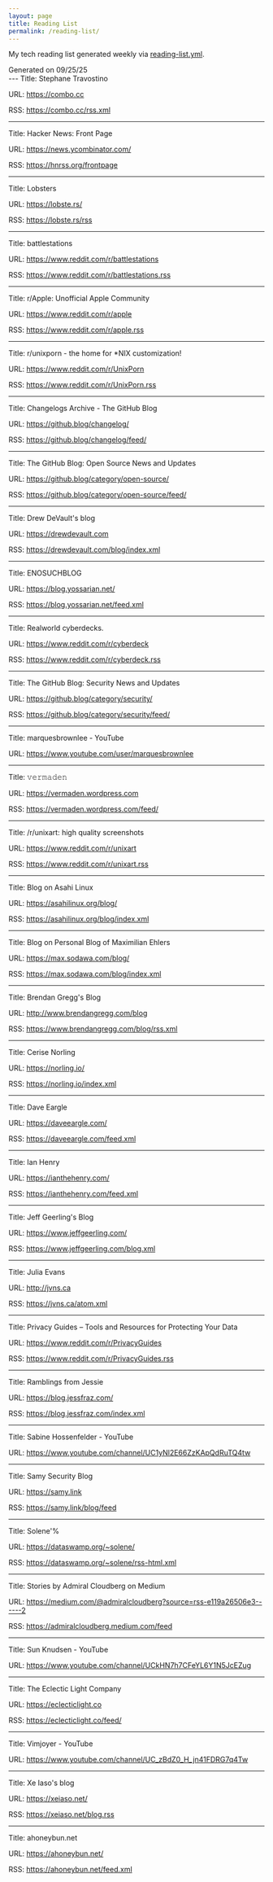 ```yaml
---
layout: page
title: Reading List
permalink: /reading-list/
---
```


My tech reading list generated weekly via [reading-list.yml](https://github.com/heywoodlh/heywoodlh.io/blob/main/.github/workflows/reading-list.yml).

<div class=date>
Generated on 09/25/25
</div>
---
Title: Stephane Travostino

URL: <https://combo.cc>

RSS: <https://combo.cc/rss.xml>

---
Title: Hacker News: Front Page

URL: <https://news.ycombinator.com/>

RSS: <https://hnrss.org/frontpage>

---
Title: Lobsters

URL: <https://lobste.rs/>

RSS: <https://lobste.rs/rss>

---
Title: battlestations

URL: <https://www.reddit.com/r/battlestations>

RSS: <https://www.reddit.com/r/battlestations.rss>

---
Title: r/Apple: Unofficial Apple Community

URL: <https://www.reddit.com/r/apple>

RSS: <https://www.reddit.com/r/apple.rss>

---
Title: r/unixporn - the home for *NIX customization!

URL: <https://www.reddit.com/r/UnixPorn>

RSS: <https://www.reddit.com/r/UnixPorn.rss>

---
Title: Changelogs Archive - The GitHub Blog

URL: <https://github.blog/changelog/>

RSS: <https://github.blog/changelog/feed/>

---
Title: The GitHub Blog: Open Source News and Updates

URL: <https://github.blog/category/open-source/>

RSS: <https://github.blog/category/open-source/feed/>

---
Title: Drew DeVault's blog

URL: <https://drewdevault.com>

RSS: <https://drewdevault.com/blog/index.xml>

---
Title: ENOSUCHBLOG

URL: <https://blog.yossarian.net/>

RSS: <https://blog.yossarian.net/feed.xml>

---
Title: Realworld cyberdecks.

URL: <https://www.reddit.com/r/cyberdeck>

RSS: <https://www.reddit.com/r/cyberdeck.rss>

---
Title: The GitHub Blog: Security News and Updates

URL: <https://github.blog/category/security/>

RSS: <https://github.blog/category/security/feed/>

---
Title: marquesbrownlee - YouTube

URL: <https://www.youtube.com/user/marquesbrownlee>


---
Title: 𝚟𝚎𝚛𝚖𝚊𝚍𝚎𝚗

URL: <https://vermaden.wordpress.com>

RSS: <https://vermaden.wordpress.com/feed/>

---
Title: /r/unixart: high quality screenshots

URL: <https://www.reddit.com/r/unixart>

RSS: <https://www.reddit.com/r/unixart.rss>

---
Title: Blog on Asahi Linux

URL: <https://asahilinux.org/blog/>

RSS: <https://asahilinux.org/blog/index.xml>

---
Title: Blog on Personal Blog of Maximilian Ehlers

URL: <https://max.sodawa.com/blog/>

RSS: <https://max.sodawa.com/blog/index.xml>

---
Title: Brendan Gregg's Blog

URL: <http://www.brendangregg.com/blog>

RSS: <https://www.brendangregg.com/blog/rss.xml>

---
Title: Cerise Norling

URL: <https://norling.io/>

RSS: <https://norling.io/index.xml>

---
Title: Dave Eargle

URL: <https://daveeargle.com/>

RSS: <https://daveeargle.com/feed.xml>

---
Title: Ian Henry

URL: <https://ianthehenry.com/>

RSS: <https://ianthehenry.com/feed.xml>

---
Title: Jeff Geerling's Blog

URL: <https://www.jeffgeerling.com/>

RSS: <https://www.jeffgeerling.com/blog.xml>

---
Title: Julia Evans

URL: <http://jvns.ca>

RSS: <https://jvns.ca/atom.xml>

---
Title: Privacy Guides – Tools and Resources for Protecting Your Data

URL: <https://www.reddit.com/r/PrivacyGuides>

RSS: <https://www.reddit.com/r/PrivacyGuides.rss>

---
Title: Ramblings from Jessie

URL: <https://blog.jessfraz.com/>

RSS: <https://blog.jessfraz.com/index.xml>

---
Title: Sabine Hossenfelder - YouTube

URL: <https://www.youtube.com/channel/UC1yNl2E66ZzKApQdRuTQ4tw>


---
Title: Samy Security Blog

URL: <https://samy.link>

RSS: <https://samy.link/blog/feed>

---
Title: Solene'%

URL: <https://dataswamp.org/~solene/>

RSS: <https://dataswamp.org/~solene/rss-html.xml>

---
Title: Stories by Admiral Cloudberg on Medium

URL: <https://medium.com/@admiralcloudberg?source=rss-e119a26506e3------2>

RSS: <https://admiralcloudberg.medium.com/feed>

---
Title: Sun Knudsen - YouTube

URL: <https://www.youtube.com/channel/UCkHN7h7CFeYL6Y1N5JcEZug>


---
Title: The Eclectic Light Company

URL: <https://eclecticlight.co>

RSS: <https://eclecticlight.co/feed/>

---
Title: Vimjoyer - YouTube

URL: <https://www.youtube.com/channel/UC_zBdZ0_H_jn41FDRG7q4Tw>


---
Title: Xe Iaso's blog

URL: <https://xeiaso.net/>

RSS: <https://xeiaso.net/blog.rss>

---
Title: ahoneybun.net

URL: <https://ahoneybun.net/>

RSS: <https://ahoneybun.net/feed.xml>

